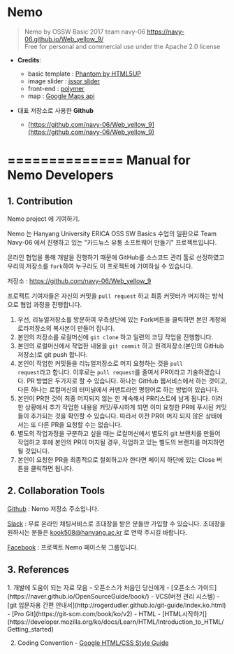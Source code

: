 # Nemo

> Nemo by OSSW Basic 2017 team navy-06
>https://navy-06.github.io/Web_yellow_9/<br/>
>Free for personal and commercial use under the Apache 2.0 license

* **Credits**:
	* basic template : [Phantom by HTML5UP](https://html5up.net)
	* image slider : [jssor slider](https://www.jssor.com)
	* front-end : [polymer](https://www.polymer-project.org/)
	* map : [Google Maps api](https://developers.google.com/maps/documentation/javascript/adding-a-google-map?hl=ko)


* 대표 저장소로 사용한 **Github**
	* [https://github.com/navy-06/Web_yellow_9](https://github.com/navy-06/Web_yellow_9)

==============
Manual for Nemo Developers
======================

<h2> 1. Contribution </h2>


  Nemo project 에 기여하기.

  Nemo 는 Hanyang University ERICA OSS SW Basics 수업의 일환으로 Team Navy-06 에서 진행하고 있는 "카드뉴스 유통 소프트웨어 만들기" 프로젝트입니다.

  온라인 협업을 통해 개발을 진행하기 때문에 GitHub를 소스코드 관리 툴로 선정하였고 우리의 저장소를 <code>fork</code>하여 누구라도 이 프로젝트에 기여하실 수 있습니다.

  저장소 : <https://github.com/navy-06/Web_yellow_9>

  프로젝트 기여자들은 자신의 커밋을 <code>pull request</code> 하고 최종 커밋터가 머지하는 방식으로 협업 과정을 진행합니다.
  1. 우선, 리뉴얼저장소를 방문하여 우측상단에 있는 Fork버튼을 클릭하면 본인 계정에 로라저장소의 복사본이 만들어 집니다.
  2. 본인의 저장소를 로컬머신에 <code>git clone</code> 하고 일련의 코딩 작업을 진행합니다.
  3. 본인의 로컬머신에서 작업한 내용을 <code>git commit</code> 하고 원격저장소(본인의 GitHub 저장소)로 git push 합니다.
  4. 본인이 작업한 커밋들을 리뉴얼저장소로 머지 요청하는 것을 <code>pull request</code>라고 합니다. 이후로는 <code>pull request</code>를 줄여서 PR이라고 기술하겠습니다. PR 방법은 두가지로 할 수 있습니다. 하나는 GitHub 웹서비스에서 하는 것이고, 다른 하나는 로컬머신의 터미널에서 커맨트라인 명령어로 하는 방법이 있습니다.
  5. 본인이 PR한 것이 최종 머지되지 않는 한 계속해서 PR리스트에 남게 됩니다. 이러한 상황에서 추가 작업한 내용을 커밋/푸시하게 되면 이미 요청한 PR에 푸시된 커밋들이 추가되는 것을 확인할 수 있습니다. 따라서 이전 PR이 머지 되지 않은 상태에서는 또 다른 PR을 요청할 수는 없습니다.
  6. 별도의 작업과정을 구분하고 싶을 때는 로컬머신에서 별도의 git 브랜치를 만들어 작업하고 후에 본인의 PR이 머지될 경우, 작업하고 있는 별도의 브랜치를 머지하면 될 것입니다.
  7. 본인이 요청한 PR을 최종적으로 철회하고자 한다면 페이지 하단에 있는 Close 버튼을 클릭하면 됩니다.


<h2> 2. Collaboration Tools </h2>

  [Github](https://github.com/navy-06/Web_yellow_9) : Nemo 저장소 주소입니다.

  [Slack](https://worldofnemo.slack.com/) : 무료 온라인 채팅서비스로 초대장을 받은 분들만 가입할 수 있습니다. 초대장을 원하시는 분들은 <kook508@hanyang.ac.kr> 로 연락 주시길 바랍니다.

  [Facebook](https://www.facebook.com/groups/146509015998587/) : 프로젝트 Nemo 페이스북 그룹입니다.

<h2> 3. References </h2>
  1. 개발에 도움이 되는 자료 모음
    - 오픈소스가 처음인 당신에게
      - [오픈소스 가이드](https://naver.github.io/OpenSourceGuide/book/)
    - VCS(버전 관리 시스템)
      - [git 입문자용 간편 안내서](http://rogerdudler.github.io/git-guide/index.ko.html)
      - [Pro Git](https://git-scm.com/book/ko/v2)
    - HTML
      - [HTML시작하기](https://developer.mozilla.org/ko/docs/Learn/HTML/Introduction_to_HTML/Getting_started)

  2. Coding Convention
    - [Google HTML/CSS Style Guide](https://google.github.io/styleguide/htmlcssguide.html)
